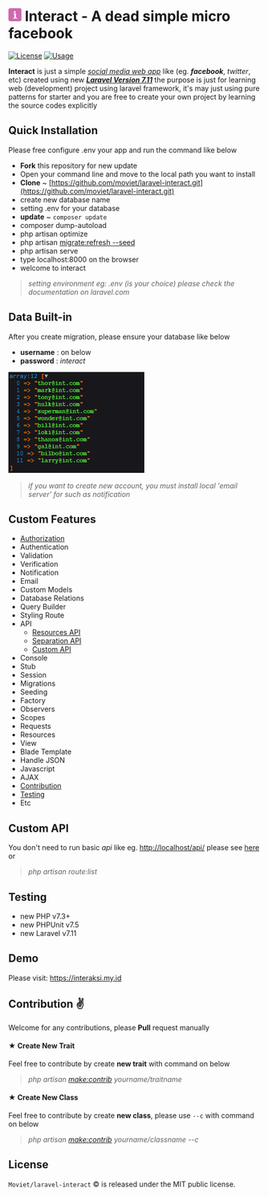 <img src="https://github.com/moviet/laravel-interact/blob/master/public/img/it-logo-purple.png?raw=true" width="26"> Interact - A dead simple micro facebook
======================================================
[![License](http://img.shields.io/:license-mit-blue.svg?style=flat-square)](http://doge.mit-license.org)
[![Usage](https://img.shields.io/badge/tutorial-basic-brightgreen.svg)](https://github.com/moviet/laravel-interact)

**__Interact__** is just a simple [*social media web app*](https://facebook.com) like (eg. *__facebook__*, *twitter*, etc) created using new _[__Laravel Version 7.11__](https://github.com/laravel/laravel)_ the purpose is just for learning web (development) project using laravel framework, it's may just using pure patterns for starter and you are free to create your own project by learning the source codes explicitly

## Quick Installation

Please free configure .env your app and run the command like below

* **Fork** this repository for new update
*  Open your command line and move to the local path you want to install 
* **Clone** ~ [https://github.com/moviet/laravel-interact.git](https://github.com/moviet/laravel-interact.git)
*  create new database name
*  setting .env for your database
* **update** ~ `composer update`
*  composer dump-autoload
*  php artisan optimize
*  php artisan [migrate:refresh --seed](https://github.com/moviet/laravel-interact)
*  php artisan serve
*  type localhost:8000 on the browser
*  welcome to interact

> *setting environment eg: .env (is your choice) please check the documentation on laravel.com*

## Data Built-in

After you create migration, please ensure your database like below  

- __username__ : on below  
- __password__ : _interact_

![data email](https://github.com/moviet/laravel-interact/blob/master/public/img/data-email.png?raw=true)

> *if you want to create new account, you must install local 'email server' for such as notification*


## Custom Features

- [Authorization](#custom-api)
- Authentication
- Validation
- Verification
- Notification
- Email
- Custom Models
- Database Relations
- Query Builder
- Styling Route
- API
  - [Resources API](#custom-api)
  - [Separation API](#custom-api)
  - [Custom API](#custom-api)
- Console
- Stub
- Session
- Migrations
- Seeding
- Factory
- Observers
- Scopes
- Requests
- Resources
- View
- Blade Template
- Handle JSON
- Javascript
- AJAX
- [Contribution](#contribution)
- [Testing](#testing)
- Etc

## Custom API
You don't need to run basic _api_ like eg. [http://localhost/api/](#custom-features) please see [here](https://github.com/moviet/laravel-interact/tree/master/routes) or 

> *php artisan route:list*

## Testing
- new PHP v7.3+
- new PHPUnit v7.5
- new Laravel v7.11

## Demo
Please visit: <a href="https://interaksi.my.id" target="_blank">https://interaksi.my.id</a>

## Contribution &#9996;

Welcome for any contributions, please **Pull** request manually  
#### &#9733; __Create New Trait__

Feel free to contribute by create __new trait__ with command on below  

> *php artisan [make:contrib](https://github.com/moviet/laravel-interact) yourname/traitname*


#### &#9733; __Create New Class__

Feel free to contribute by create __new class__, please use ``--c`` with command on below  

> *php artisan [make:contrib](https://github.com/moviet/laravel-interact) yourname/classname --c*


## License

`Moviet/laravel-interact` &copy; is released under the MIT public license.
